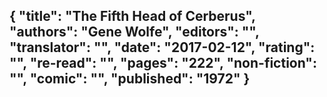 {
 "title": "The Fifth Head of Cerberus",
 "authors": "Gene Wolfe",
 "editors": "",
 "translator": "",
 "date": "2017-02-12",
 "rating": "",
 "re-read": "",
 "pages": "222",
 "non-fiction": "",
 "comic": "",
 "published": "1972"
}
---

